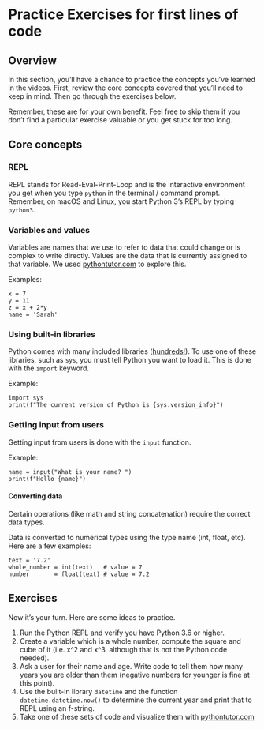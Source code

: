Practice Exercises for first lines of code
==========================================

Overview
--------

In this section, you’ll have a chance to practice the concepts you’ve learned in the videos. First, review the core concepts covered that you’ll need to keep in mind. Then go through the exercises below.

Remember, these are for your own benefit. Feel free to skip them if you don’t find a particular exercise valuable or you get stuck for too long.

Core concepts
-------------

### REPL

REPL stands for Read-Eval-Print-Loop and is the interactive environment you get when you type `python` in the terminal / command prompt. Remember, on macOS and Linux, you start Python 3’s REPL by typing `python3`.

### Variables and values

Variables are names that we use to refer to data that could change or is complex to write directly. Values are the data that is currently assigned to that variable. We used [pythontutor.com](http://pythontutor.com) to explore this.

Examples:

    x = 7
    y = 11
    z = x + 2*y
    name = 'Sarah'

### Using built-in libraries

Python comes with many included libraries ([hundreds!](https://docs.python.org/3/library/)). To use one of these libraries, such as `sys`, you must tell Python you want to load it. This is done with the `import` keyword.

Example:

    import sys
    print(f"The current version of Python is {sys.version_info}")

### Getting input from users

Getting input from users is done with the `input` function.

Example:

    name = input("What is your name? ")
    print(f"Hello {name}")

#### Converting data

Certain operations (like math and string concatenation) require the correct data types.

Data is converted to numerical types using the type name (int, float, etc). Here are a few examples:

    text = '7.2'
    whole_number = int(text)   # value = 7
    number       = float(text) # value = 7.2

Exercises
---------

Now it’s your turn. Here are some ideas to practice.

1.  Run the Python REPL and verify you have Python 3.6 or higher.
2.  Create a variable which is a whole number, compute the square and cube of it (i.e. x^2 and x^3, although that is not the Python code needed).
3.  Ask a user for their name and age. Write code to tell them how many years you are older than them (negative numbers for younger is fine at this point).
4.  Use the built-in library `datetime` and the function `datetime.datetime.now()` to determine the current year and print that to REPL using an f-string.
5.  Take one of these sets of code and visualize them with [pythontutor.com](http://pythontutor.com/visualize.html#mode=edit)
